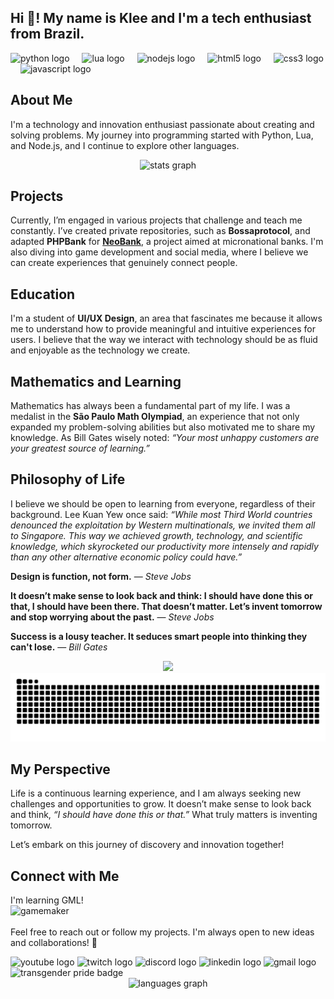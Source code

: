 <h2 align="left">Hi 👋! My name is Klee and I'm a tech enthusiast from Brazil.</h2>

<div align="left">
  <img src="https://cdn.jsdelivr.net/gh/devicons/devicon/icons/python/python-original.svg" height="30" alt="python logo" />
  <img width="12" />
  <img src="https://cdn.jsdelivr.net/gh/devicons/devicon/icons/lua/lua-original.svg" height="30" alt="lua logo" />
  <img width="12" />
  <img src="https://cdn.jsdelivr.net/gh/devicons/devicon/icons/nodejs/nodejs-original.svg" height="30" alt="nodejs logo" />
  <img width="12" />
  <img src="https://cdn.jsdelivr.net/gh/devicons/devicon/icons/html5/html5-original.svg" height="30" alt="html5 logo" />
  <img width="12" />
  <img src="https://cdn.jsdelivr.net/gh/devicons/devicon/icons/css3/css3-original.svg" height="30" alt="css3 logo" />
  <img width="12" />
  <img src="https://cdn.jsdelivr.net/gh/devicons/devicon/icons/javascript/javascript-original.svg" height="30" alt="javascript logo" />
  <img width="12" />
</div>

## About Me

I'm a technology and innovation enthusiast passionate about creating and solving problems. My journey into programming started with Python, Lua, and Node.js, and I continue to explore other languages. 

<div align="center">
  <img src="https://github-readme-stats.vercel.app/api?username=kleeedolinux&hide_title=false&hide_rank=false&show_icons=true&include_all_commits=true&count_private=true&disable_animations=false&theme=dracula&locale=en&hide_border=false" height="150" alt="stats graph" />
</div>

## Projects

Currently, I’m engaged in various projects that challenge and teach me constantly. I’ve created private repositories, such as **Bossaprotocol**, and adapted **PHPBank** for [**NeoBank**](https://github.com/Free-Republic-of-Embau/NeoBank), a project aimed at micronational banks. I'm also diving into game development and social media, where I believe we can create experiences that genuinely connect people.

## Education

I'm a student of **UI/UX Design**, an area that fascinates me because it allows me to understand how to provide meaningful and intuitive experiences for users. I believe that the way we interact with technology should be as fluid and enjoyable as the technology we create.

## Mathematics and Learning

Mathematics has always been a fundamental part of my life. I was a medalist in the **São Paulo Math Olympiad**, an experience that not only expanded my problem-solving abilities but also motivated me to share my knowledge. As Bill Gates wisely noted: _“Your most unhappy customers are your greatest source of learning.”_

## Philosophy of Life

I believe we should be open to learning from everyone, regardless of their background. Lee Kuan Yew once said: _“While most Third World countries denounced the exploitation by Western multinationals, we invited them all to Singapore. This way we achieved growth, technology, and scientific knowledge, which skyrocketed our productivity more intensely and rapidly than any other alternative economic policy could have.”_

**Design is function, not form.** — *Steve Jobs*

**It doesn’t make sense to look back and think: I should have done this or that, I should have been there. That doesn’t matter. Let’s invent tomorrow and stop worrying about the past.** — *Steve Jobs*

**Success is a lousy teacher. It seduces smart people into thinking they can't lose.** — *Bill Gates*

<div align="center">
<img height="140" src="https://media1.tenor.com/m/MM3La2Dx0c4AAAAC/onimai-cute-anime-girl-smile-smiling.gif" />
<img src="https://raw.githubusercontent.com/kleeedolinux/kleeedolinux/output/snake.svg" alt="Snake animation" />
</div>

## My Perspective

Life is a continuous learning experience, and I am always seeking new challenges and opportunities to grow. It doesn’t make sense to look back and think, _“I should have done this or that.”_ What truly matters is inventing tomorrow.

Let’s embark on this journey of discovery and innovation together!

## Connect with Me
I'm learning GML!
<br>
<img src="https://img.shields.io/badge/Gamemaker-000000.svg?style=for-the-badge&logo=Gamemaker&logoColor=white" height="30" alt="gamemaker" />  
  <br>
Feel free to reach out or follow my projects. I'm always open to new ideas and collaborations! 🌟
<div align="left">
  <img src="https://img.shields.io/static/v1?message=YouTube&logo=youtube&label=&color=FF0000&logoColor=white&labelColor=&style=for-the-badge" height="35" alt="youtube logo" />
  <img src="https://img.shields.io/static/v1?message=Twitch&logo=twitch&label=&color=9146FF&logoColor=white&labelColor=&style=for-the-badge" height="35" alt="twitch logo" />
  <img src="https://img.shields.io/static/v1?message=Discord&logo=discord&label=&color=7289DA&logoColor=white&labelColor=&style=for-the-badge" height="35" alt="discord logo" />
  <img src="https://img.shields.io/static/v1?message=LinkedIn&logo=linkedin&label=&color=0077B5&logoColor=white&labelColor=&style=for-the-badge" height="35" alt="linkedin logo" />
  <img src="https://img.shields.io/static/v1?message=Gmail&logo=gmail&label=&color=D14836&logoColor=white&labelColor=&style=for-the-badge" height="35" alt="gmail logo" />
  <img href="https://www.blackrock.com/corporate/global-directory" src="https://pride-badges.pony.workers.dev/static/v1?label=Transgender+People&labelColor=%23LGBT&stripeWidth=8&stripeColors=5BCEFA%2CF5A9B8%2CFFFFFF%2CF5A9B8%2C5BCEFA" height="35" alt="transgender pride badge" />
</div>

<div align="center">
  <img src="https://github-readme-stats.vercel.app/api/top-langs?username=kleeedolinux&locale=en&hide_title=false&layout=compact&card_width=320&langs_count=5&theme=dracula&hide_border=false" height="150" alt="languages graph" />
</div>
